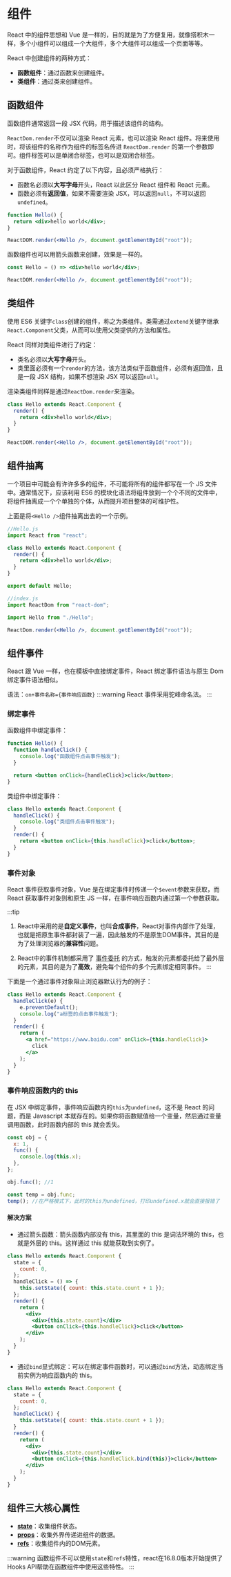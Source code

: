 # 组件

React 中的组件思想和 Vue 是一样的，目的就是为了方便复用，就像搭积木一样，多个小组件可以组成一个大组件，多个大组件可以组成一个页面等等。

React 中创建组件的两种方式：

- **函数组件**：通过函数来创建组件。
- **类组件**：通过类来创建组件。

## 函数组件

函数组件通常返回一段 JSX 代码，用于描述该组件的结构。

`ReactDom.render`不仅可以渲染 React 元素，也可以渲染 React 组件。将来使用时，将该组件的名称作为组件的标签名传进 `ReactDom.render` 的第一个参数即可。组件标签可以是单闭合标签，也可以是双闭合标签。

对于函数组件，React 约定了以下内容，且必须严格执行：

- 函数名必须以**大写字母**开头，React 以此区分 React 组件和 React 元素。
- 函数必须有**返回值**，如果不需要渲染 JSX，可以返回`null`，不可以返回`undefined`。

```jsx
function Hello() {
  return <div>hello world</div>;
}

ReactDOM.render(<Hello />, document.getElementById("root"));
```

函数组件也可以用箭头函数来创建，效果是一样的。

```jsx
const Hello = () => <div>hello world</div>;

ReactDOM.render(<Hello />, document.getElementById("root"));
```

## 类组件

使用 ES6 关键字`class`创建的组件，称之为类组件。类需通过`extend`关键字继承`React.Component`父类，从而可以使用父类提供的方法和属性。

React 同样对类组件进行了约定：

- 类名必须以**大写字母**开头。
- 类里面必须有一个`render`的方法，该方法类似于函数组件，必须有返回值，且是一段 JSX 结构，如果不想渲染 JSX 可以返回`null`。

渲染类组件同样是通过`ReactDom.render`来渲染。

```jsx
class Hello extends React.Component {
  render() {
    return <div>hello world</div>;
  }
}

ReactDOM.render(<Hello />, document.getElementById("root"));
```

## 组件抽离

一个项目中可能会有许许多多的组件，不可能将所有的组件都写在一个 JS 文件中。通常情况下，应该利用 ES6 的模块化语法将组件放到一个个不同的文件中，将组件抽离成一个个单独的个体，从而提升项目整体的可维护性。

上面是将`<Hello />`组件抽离出去的一个示例。

```jsx
//Hello.js
import React from "react";

class Hello extends React.Component {
  render() {
    return <div>hello world</div>;
  }
}

export default Hello;
```

```jsx
//index.js
import ReactDom from "react-dom";

import Hello from "./Hello";

ReactDom.render(<Hello />, document.getElementById("root"));
```

## 组件事件

React 跟 Vue 一样，也在模板中直接绑定事件，React 绑定事件语法与原生 Dom 绑定事件语法相似。

语法：`on+事件名称={事件响应函数}`
:::warning
React 事件采用驼峰命名法。
:::

### 绑定事件

函数组件中绑定事件：

```jsx
function Hello() {
  function handleClick() {
    console.log("函数组件点击事件触发");
  }

  return <button onClick={handleClick}>click</button>;
}
```

类组件中绑定事件：

```jsx
class Hello extends React.Component {
  handleClick() {
    console.log("类组件点击事件触发");
  }
  render() {
    return <button onClick={this.handleClick}>click</button>;
  }
}
```

### 事件对象

React 事件获取事件对象，Vue 是在绑定事件时传递一个`$event`参数来获取，而 React 获取事件对象则和原生 JS 一样，在事件响应函数内通过第一个参数获取。

:::tip
1. React中采用的是**自定义事件**，也叫**合成事件**，React对事件内部作了处理，也就是把原生事件都封装了一遍，因此触发的不是原生DOM事件。其目的是为了处理浏览器的**兼容性**问题。

2. React中的事件机制都采用了 [事件委托](/js/base/event.html#事件委托) 的方式，触发的元素都委托给了最外层的元素，其目的是为了**高效**，避免每个组件的多个元素绑定相同事件。
:::

下面是一个通过事件对象阻止浏览器默认行为的例子：

```jsx
class Hello extends React.Component {
  handleClick(e) {
    e.preventDefault();
    console.log("a标签的点击事件触发");
  }
  render() {
    return (
      <a href="https://www.baidu.com" onClick={this.handleClick}>
        click
      </a>
    );
  }
}
```

### 事件响应函数内的 this

在 JSX 中绑定事件，事件响应函数内的`this`为`undefined`，这不是 React 的问题，而是 Javascript 本就存在的。如果你将函数赋值给一个变量，然后通过变量调用函数，此时函数内部的 this 就会丢失。

```js
const obj = {
  x: 1,
  func() {
    console.log(this.x);
  },
};

obj.func(); //1

const temp = obj.func;
temp(); //在严格模式下，此时的this为undefined，打印undefined.x就会直接报错了
```

#### 解决方案

- 通过箭头函数：箭头函数内部没有 this，其里面的 this 是词法环境的 this，也就是外层的 this。这样通过 this 就能获取到实例了。

```jsx
class Hello extends React.Component {
  state = {
    count: 0,
  };
  handleClick = () => {
    this.setState({ count: this.state.count + 1 });
  };
  render() {
    return (
      <div>
        <div>{this.state.count}</div>
        <button onClick={this.handleClick}>click</button>
      </div>
    );
  }
}
```

- 通过`bind`显式绑定：可以在绑定事件函数时，可以通过`bind`方法，动态绑定当前实例为响应函数内的 this。

```jsx
class Hello extends React.Component {
  state = {
    count: 0,
  };
  handleClick() {
    this.setState({ count: this.state.count + 1 });
  }
  render() {
    return (
      <div>
        <div>{this.state.count}</div>
        <button onClick={this.handleClick.bind(this)}>click</button>
      </div>
    );
  }
}
```

## 组件三大核心属性

* **[state](/react/state.md)**：收集组件状态。
* **[props](/react/props.md)**：收集外界传递进组件的数据。
* **[refs](/react/refs.md)**：收集组件内的DOM元素。

:::warning
函数组件不可以使用`state`和`refs`特性，react在16.8.0版本开始提供了Hooks API帮助在函数组件中使用这些特性。
:::

<Vssue />